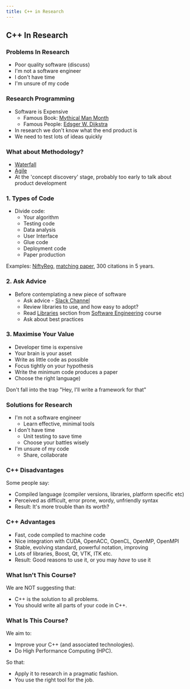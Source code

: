 ```yaml
---
title: C++ in Research
---
```


## C++ In Research

### Problems In Research

* Poor quality software (discuss)
* I'm not a software engineer
* I don't have time
* I'm unsure of my code


### Research Programming

* Software is Expensive
    * Famous Book: [Mythical Man Month](http://www.amazon.co.uk/Mythical-Man-month-Essays-Software-Engineering/dp/0201835959/ref=sr_1_1?ie=UTF8&qid=1452507457&sr=8-1&keywords=mythical+man+month)
    * Famous People: [Edsger W. Dijkstra](https://www.cs.utexas.edu/users/EWD/)
* In research we don't know what the end product is
* We need to test lots of ideas quickly


### What about Methodology?

* [Waterfall](https://en.wikipedia.org/wiki/Waterfall_model)
* [Agile](https://en.wikipedia.org/wiki/Agile_software_development)
* At the 'concept discovery' stage, probably too early to talk about product development


### 1. Types of Code

* Divide code:
    * Your algorithm
    * Testing code
    * Data analysis
    * User Interface
    * Glue code
    * Deployment code
    * Paper production
     
Examples: [NiftyReg](http://cmictig.cs.ucl.ac.uk/wiki/index.php/NiftyReg), [matching paper](http://www.sciencedirect.com/science/article/pii/S0169260709002533), 300 citations in 5 years.
    
    
### 2. Ask Advice

* Before contemplating a new piece of software
    * Ask advice - [Slack Channel](https://ucl-programming-hub.slack.com/)
    * Review libraries to use, and how easy to adopt?
    * Read [Libraries](http://development.rc.ucl.ac.uk/training/engineering/ch04packaging/01Libraries.html) section from [Software Engineering](http://development.rc.ucl.ac.uk/training/engineering/) course
    * Ask about best practices


### 3. Maximise Your Value

* Developer time is expensive
* Your brain is your asset
* Write as little code as possible
* Focus tightly on your hypothesis
* Write the minimum code produces a paper
* Choose the right language)

Don't fall into the trap "Hey, I'll write a framework for that"


### Solutions for Research

* I'm not a software engineer
    * Learn effective, minimal tools
* I don't have time
    * Unit testing to save time
    * Choose your battles wisely
* I'm unsure of my code
    * Share, collaborate


### C++ Disadvantages

Some people say:

* Compiled language (compiler versions, libraries, platform specific etc)
* Perceived as difficult, error prone, wordy, unfriendly syntax
* Result: It's more trouble than its worth?


### C++ Advantages

* Fast, code compiled to machine code
* Nice integration with CUDA, OpenACC, OpenCL, OpenMP, OpenMPI
* Stable, evolving standard, powerful notation, improving
* Lots of libraries, Boost, Qt, VTK, ITK etc.
* Result: Good reasons to use it, or you may *have* to use it


### What Isn't This Course?

We are NOT suggesting that:

* C++ is the solution to all problems.
* You should write all parts of your code in C++.


### What Is This Course?

We aim to:

* Improve your C++ (and associated technologies).
* Do High Performance Computing (HPC).

So that:

* Apply it to research in a pragmatic fashion.
* You use the right tool for the job.
